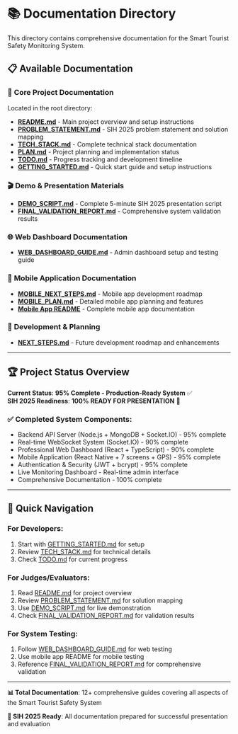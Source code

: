# 📚 Documentation Directory

This directory contains comprehensive documentation for the Smart Tourist Safety Monitoring System.

## 📋 Available Documentation

### 🎯 **Core Project Documentation**
Located in the root directory:

- **[README.md](../README.md)** - Main project overview and setup instructions
- **[PROBLEM_STATEMENT.md](../PROBLEM_STATEMENT.md)** - SIH 2025 problem statement and solution mapping
- **[TECH_STACK.md](../TECH_STACK.md)** - Complete technical stack documentation
- **[PLAN.md](../PLAN.md)** - Project planning and implementation status
- **[TODO.md](../TODO.md)** - Progress tracking and development timeline
- **[GETTING_STARTED.md](../GETTING_STARTED.md)** - Quick start guide and setup instructions

### 🎬 **Demo & Presentation Materials**

- **[DEMO_SCRIPT.md](./DEMO_SCRIPT.md)** - Complete 5-minute SIH 2025 presentation script
- **[FINAL_VALIDATION_REPORT.md](./FINAL_VALIDATION_REPORT.md)** - Comprehensive system validation results

### 🌐 **Web Dashboard Documentation**

- **[WEB_DASHBOARD_GUIDE.md](./WEB_DASHBOARD_GUIDE.md)** - Admin dashboard setup and testing guide

### 📱 **Mobile Application Documentation**

- **[MOBILE_NEXT_STEPS.md](./MOBILE_NEXT_STEPS.md)** - Mobile app development roadmap
- **[MOBILE_PLAN.md](./MOBILE_PLAN.md)** - Detailed mobile app planning and features
- **[Mobile App README](../mobile/TouristSafetyApp/README.md)** - Complete mobile app documentation

### 🔄 **Development & Planning**

- **[NEXT_STEPS.md](./NEXT_STEPS.md)** - Future development roadmap and enhancements

---

## 🏆 **Project Status Overview**

**Current Status**: **95% Complete - Production-Ready System** ✅  
**SIH 2025 Readiness**: **100% READY FOR PRESENTATION** 🚀

### **✅ Completed System Components:**
- Backend API Server (Node.js + MongoDB + Socket.IO) - 95% complete
- Real-time WebSocket System (Socket.IO) - 90% complete  
- Professional Web Dashboard (React + TypeScript) - 90% complete
- Mobile Application (React Native + 7 screens + GPS) - 95% complete
- Authentication & Security (JWT + bcrypt) - 95% complete
- Live Monitoring Dashboard - Real-time admin interface
- Comprehensive Documentation - 100% complete

---

## 🚀 **Quick Navigation**

### **For Developers:**
1. Start with [GETTING_STARTED.md](../GETTING_STARTED.md) for setup
2. Review [TECH_STACK.md](../TECH_STACK.md) for technical details
3. Check [TODO.md](../TODO.md) for current progress

### **For Judges/Evaluators:**
1. Read [README.md](../README.md) for project overview  
2. Review [PROBLEM_STATEMENT.md](../PROBLEM_STATEMENT.md) for solution mapping
3. Use [DEMO_SCRIPT.md](./DEMO_SCRIPT.md) for live demonstration
4. Check [FINAL_VALIDATION_REPORT.md](./FINAL_VALIDATION_REPORT.md) for validation results

### **For System Testing:**
1. Follow [WEB_DASHBOARD_GUIDE.md](./WEB_DASHBOARD_GUIDE.md) for web testing
2. Use mobile app README for mobile testing
3. Reference [FINAL_VALIDATION_REPORT.md](./FINAL_VALIDATION_REPORT.md) for comprehensive validation

---

**📊 Total Documentation**: 12+ comprehensive guides covering all aspects of the Smart Tourist Safety System

**🎯 SIH 2025 Ready**: All documentation prepared for successful presentation and evaluation
